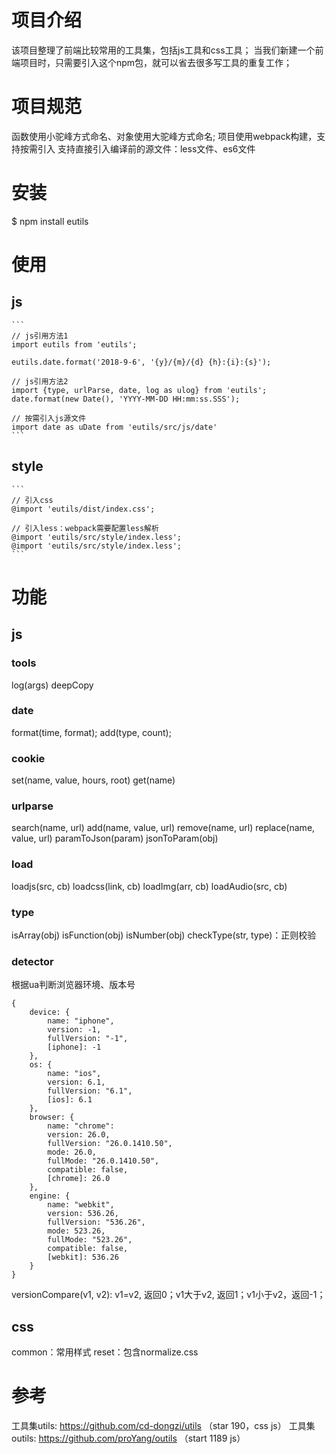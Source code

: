 # 项目介绍

该项目整理了前端比较常用的工具集，包括js工具和css工具；
当我们新建一个前端项目时，只需要引入这个npm包，就可以省去很多写工具的重复工作；

# 项目规范
函数使用小驼峰方式命名、对象使用大驼峰方式命名;
项目使用webpack构建，支持按需引入
支持直接引入编译前的源文件：less文件、es6文件

# 安装
$ npm install eutils

# 使用
## js
    ```
    // js引用方法1
    import eutils from 'eutils';

    eutils.date.format('2018-9-6', '{y}/{m}/{d} {h}:{i}:{s}');

    // js引用方法2
    import {type, urlParse, date, log as ulog} from 'eutils';
    date.format(new Date(), 'YYYY-MM-DD HH:mm:ss.SSS');

    // 按需引入js源文件
    import date as uDate from 'eutils/src/js/date'
    ```
## style
    ```
    // 引入css
    @import 'eutils/dist/index.css';

    // 引入less：webpack需要配置less解析
    @import 'eutils/src/style/index.less';
    @import 'eutils/src/style/index.less';
    ```
# 功能
## js

### tools
log(args)
deepCopy

### date
format(time, format);
add(type, count);

### cookie
set(name, value, hours, root)
get(name)

### urlparse
search(name, url)
add(name, value, url)
remove(name, url)
replace(name, value, url)
paramToJson(param)
jsonToParam(obj)

### load
loadjs(src, cb)
loadcss(link, cb)
loadImg(arr, cb)
loadAudio(src, cb)

### type
isArray(obj)
isFunction(obj)
isNumber(obj)
checkType(str, type)：正则校验

### detector
根据ua判断浏览器环境、版本号
```
{
    device: {
        name: "iphone",
        version: -1,
        fullVersion: "-1",
        [iphone]: -1
    },
    os: {
        name: "ios",
        version: 6.1,
        fullVersion: "6.1",
        [ios]: 6.1
    },
    browser: {
        name: "chrome":
        version: 26.0,
        fullVersion: "26.0.1410.50",
        mode: 26.0,
        fullMode: "26.0.1410.50",
        compatible: false,
        [chrome]: 26.0
    },
    engine: {
        name: "webkit",
        version: 536.26,
        fullVersion: "536.26",
        mode: 523.26,
        fullMode: "523.26",
        compatible: false,
        [webkit]: 536.26
    }
}
```

versionCompare(v1, v2): v1=v2, 返回0；v1大于v2, 返回1；v1小于v2，返回-1；

## css
common：常用样式
reset：包含normalize.css

# 参考
工具集utils:  https://github.com/cd-dongzi/utils （star 190，css js）
工具集outils: https://github.com/proYang/outils （start 1189 js）

